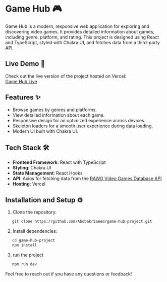 # Game Hub 🎮

Game Hub is a modern, responsive web application for exploring and discovering video games. It provides detailed information about games, including genre, platform, and rating. This project is designed using React and TypeScript, styled with Chakra UI, and fetches data from a third-party API.

## Live Demo 🚀

Check out the live version of the project hosted on Vercel:  
[Game Hub Live](https://game-hub-project-isz8mr6d7-abobakrs-projects-3fc23eb6.vercel.app/)

## Features ✨

- Browse games by genres and platforms.
- View detailed information about each game.
- Responsive design for an optimized experience across devices.
- Skeleton loaders for a smooth user experience during data loading.
- Modern UI built with Chakra UI.

## Tech Stack 🛠️

- **Frontend Framework**: React with TypeScript
- **Styling**: Chakra UI
- **State Management**: React Hooks
- **API**: Axios for fetching data from the [RAWG Video Games Database API](https://rawg.io/apidocs)
- **Hosting**: Vercel

## Installation and Setup ⚙️

1. Clone the repository:

```bash
   git clone https://github.com/AbobakrSaeed/game-hub-project.git
```

2. Install dependencies:

```bash
   cd game-hub-project
   npm install
```

3. run the project

```bash
   npm run dev
```

Feel free to reach out if you have any questions or feedback!
